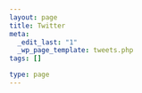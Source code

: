 ```yaml
--- 
layout: page
title: Twitter
meta: 
  _edit_last: "1"
  _wp_page_template: tweets.php
tags: []

type: page
---
```


